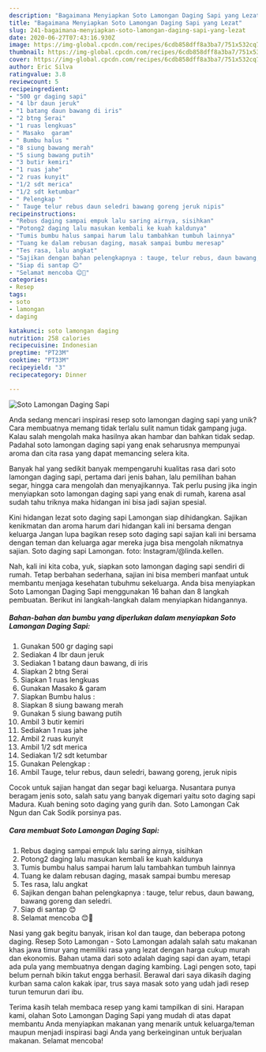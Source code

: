 ```yaml
---
description: "Bagaimana Menyiapkan Soto Lamongan Daging Sapi yang Lezat"
title: "Bagaimana Menyiapkan Soto Lamongan Daging Sapi yang Lezat"
slug: 241-bagaimana-menyiapkan-soto-lamongan-daging-sapi-yang-lezat
date: 2020-06-27T07:43:16.930Z
image: https://img-global.cpcdn.com/recipes/6cdb858dff8a3ba7/751x532cq70/soto-lamongan-daging-sapi-foto-resep-utama.jpg
thumbnail: https://img-global.cpcdn.com/recipes/6cdb858dff8a3ba7/751x532cq70/soto-lamongan-daging-sapi-foto-resep-utama.jpg
cover: https://img-global.cpcdn.com/recipes/6cdb858dff8a3ba7/751x532cq70/soto-lamongan-daging-sapi-foto-resep-utama.jpg
author: Eric Silva
ratingvalue: 3.8
reviewcount: 5
recipeingredient:
- "500 gr daging sapi"
- "4 lbr daun jeruk"
- "1 batang daun bawang di iris"
- "2 btng Serai"
- "1 ruas lengkuas"
- " Masako  garam"
- " Bumbu halus "
- "8 siung bawang merah"
- "5 siung bawang putih"
- "3 butir kemiri"
- "1 ruas jahe"
- "2 ruas kunyit"
- "1/2 sdt merica"
- "1/2 sdt ketumbar"
- " Pelengkap "
- " Tauge telur rebus daun seledri bawang goreng jeruk nipis"
recipeinstructions:
- "Rebus daging sampai empuk lalu saring airnya, sisihkan"
- "Potong2 daging lalu masukan kembali ke kuah kaldunya"
- "Tumis bumbu halus sampai harum lalu tambahkan tumbuh lainnya"
- "Tuang ke dalam rebusan daging, masak sampai bumbu meresap"
- "Tes rasa, lalu angkat"
- "Sajikan dengan bahan pelengkapnya : tauge, telur rebus, daun bawang, bawang goreng dan seledri."
- "Siap di santap 😊"
- "Selamat mencoba 😊🙏"
categories:
- Resep
tags:
- soto
- lamongan
- daging

katakunci: soto lamongan daging 
nutrition: 258 calories
recipecuisine: Indonesian
preptime: "PT23M"
cooktime: "PT33M"
recipeyield: "3"
recipecategory: Dinner

---
```



![Soto Lamongan Daging Sapi](https://img-global.cpcdn.com/recipes/6cdb858dff8a3ba7/751x532cq70/soto-lamongan-daging-sapi-foto-resep-utama.jpg)

Anda sedang mencari inspirasi resep soto lamongan daging sapi yang unik? Cara membuatnya memang tidak terlalu sulit namun tidak gampang juga. Kalau salah mengolah maka hasilnya akan hambar dan bahkan tidak sedap. Padahal soto lamongan daging sapi yang enak seharusnya mempunyai aroma dan cita rasa yang dapat memancing selera kita.

Banyak hal yang sedikit banyak mempengaruhi kualitas rasa dari soto lamongan daging sapi, pertama dari jenis bahan, lalu pemilihan bahan segar, hingga cara mengolah dan menyajikannya. Tak perlu pusing jika ingin menyiapkan soto lamongan daging sapi yang enak di rumah, karena asal sudah tahu triknya maka hidangan ini bisa jadi sajian spesial.

Kini hidangan lezat soto daging sapi Lamongan siap dihidangkan. Sajikan kenikmatan dan aroma harum dari hidangan kali ini bersama dengan keluarga Jangan lupa bagikan resep soto daging sapi sajian kali ini bersama dengan teman dan keluarga agar mereka juga bisa mengolah nikmatnya sajian. Soto daging sapi Lamongan. foto: Instagram/@linda.kellen.


Nah, kali ini kita coba, yuk, siapkan soto lamongan daging sapi sendiri di rumah. Tetap berbahan sederhana, sajian ini bisa memberi manfaat untuk membantu menjaga kesehatan tubuhmu sekeluarga. Anda bisa menyiapkan Soto Lamongan Daging Sapi menggunakan 16 bahan dan 8 langkah pembuatan. Berikut ini langkah-langkah dalam menyiapkan hidangannya.

<!--inarticleads1-->

##### Bahan-bahan dan bumbu yang diperlukan dalam menyiapkan Soto Lamongan Daging Sapi:

1. Gunakan 500 gr daging sapi
1. Sediakan 4 lbr daun jeruk
1. Sediakan 1 batang daun bawang, di iris
1. Siapkan 2 btng Serai
1. Siapkan 1 ruas lengkuas
1. Gunakan  Masako &amp; garam
1. Siapkan  Bumbu halus :
1. Siapkan 8 siung bawang merah
1. Gunakan 5 siung bawang putih
1. Ambil 3 butir kemiri
1. Sediakan 1 ruas jahe
1. Ambil 2 ruas kunyit
1. Ambil 1/2 sdt merica
1. Sediakan 1/2 sdt ketumbar
1. Gunakan  Pelengkap :
1. Ambil  Tauge, telur rebus, daun seledri, bawang goreng, jeruk nipis


Cocok untuk sajian hangat dan segar bagi keluarga. Nusantara punya beragam jenis soto, salah satu yang banyak digemari yaitu soto daging sapi Madura. Kuah bening soto daging yang gurih dan. Soto Lamongan Cak Ngun dan Cak Sodik porsinya pas. 

<!--inarticleads2-->

##### Cara membuat Soto Lamongan Daging Sapi:

1. Rebus daging sampai empuk lalu saring airnya, sisihkan
1. Potong2 daging lalu masukan kembali ke kuah kaldunya
1. Tumis bumbu halus sampai harum lalu tambahkan tumbuh lainnya
1. Tuang ke dalam rebusan daging, masak sampai bumbu meresap
1. Tes rasa, lalu angkat
1. Sajikan dengan bahan pelengkapnya : tauge, telur rebus, daun bawang, bawang goreng dan seledri.
1. Siap di santap 😊
1. Selamat mencoba 😊🙏


Nasi yang gak begitu banyak, irisan kol dan tauge, dan beberapa potong daging. Resep Soto Lamongan - Soto Lamongan adalah salah satu makanan khas jawa timur yang memiliki rasa yang lezat dengan harga cukup murah dan ekonomis. Bahan utama dari soto adalah daging sapi dan ayam, tetapi ada pula yang membuatnya dengan daging kambing. Lagi pengen soto, tapi belum pernah bikin takut engga berhasil. Berawal dari saya dikasih daging kurban sama calon kakak ipar, trus saya masak soto yang udah jadi resep turun temurun dari ibu. 

Terima kasih telah membaca resep yang kami tampilkan di sini. Harapan kami, olahan Soto Lamongan Daging Sapi yang mudah di atas dapat membantu Anda menyiapkan makanan yang menarik untuk keluarga/teman maupun menjadi inspirasi bagi Anda yang berkeinginan untuk berjualan makanan. Selamat mencoba!
